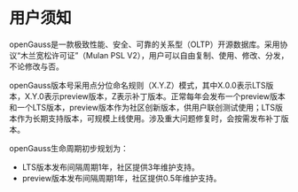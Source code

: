 # 用户须知

openGauss是一款极致性能、安全、可靠的关系型（OLTP）开源数据库。采用协议“木兰宽松许可证”（Mulan PSL V2），用户可以自由复制、使用、修改、分发，不论修改与否。

openGauss版本号采用点分位命名规则（X.Y.Z）模式，其中X.0.0表示LTS版本，X.Y.0表示preview版本，Z表示补丁版本。正常每年会发布一个preview版本和一个LTS版本，preview版本作为社区创新版本，供用户联创测试使用；LTS版本作为长期支持版本，可规模上线使用。涉及重大问题修复时，会按需发布补丁版本。

openGauss生命周期初步规划为：

+ LTS版本发布间隔周期1年，社区提供3年维护支持。
+ preview版本发布间隔周期1年，社区提供0.5年维护支持。

